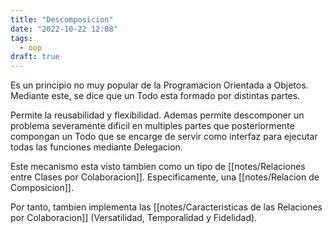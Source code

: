 ```yaml
---
title: "Descomposicion"
date: "2022-10-22 12:08"
tags: 
  - oop
draft: true
---
```

Es un principio no muy popular de la Programacion Orientada a Objetos. Mediante este, se dice que un Todo esta formado por distintas partes.

Permite la reusabilidad y flexibilidad. Ademas permite descomponer un problema severamente dificil en multiples partes que posteriormente compongan un Todo que se encarge de servir como interfaz para ejecutar todas las funciones mediante Delegacion.

Este mecanismo esta visto tambien como un tipo de [[notes/Relaciones entre Clases por Colaboracion]]. Especificamente, una [[notes/Relacion de Composicion]].

Por tanto, tambien implementa las [[notes/Caracteristicas de las Relaciones por Colaboracion]] (Versatilidad, Temporalidad y Fidelidad).